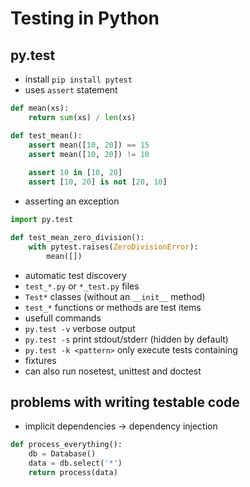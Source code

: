 Testing in Python
=================

py.test
-------

* install `pip install pytest`
* uses `assert` statement
```python
def mean(xs):
    return sum(xs) / len(xs)

def test_mean():
    assert mean([10, 20]) == 15
    assert mean([10, 20]) != 10
    
    assert 10 in [10, 20]
    assert [10, 20] is not [20, 10]
```
* asserting an exception
```python
import py.test

def test_mean_zero_division():
    with pytest.raises(ZeroDivisionError):
        mean([])
```

* automatic test discovery
 * `test_*.py` or `*_test.py` files
 * `Test*` classes (without an `__init__` method)
 * `test_*` functions or methods are test items
* usefull commands
 * `py.test -v` verbose output
 * `py.test -s` print stdout/stderr (hidden by default)
 * `py.test -k <pattern>` only execute tests containing <pattern>
* fixtures 
* can also run nosetest, unittest and doctest 


problems with writing testable code
-----------------------------------
* implicit dependencies &rarr; dependency injection

```python
def process_everything():
    db = Database()
    data = db.select('*')
    return process(data)
```
